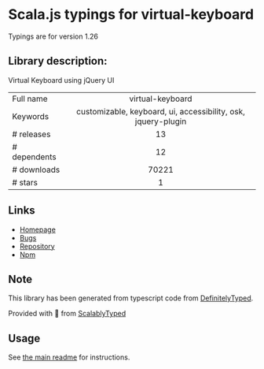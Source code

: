 
# Scala.js typings for virtual-keyboard

Typings are for version 1.26

## Library description:
Virtual Keyboard using jQuery UI

|                    |                 |
| ------------------ | :-------------: |
| Full name          | virtual-keyboard |
| Keywords           | customizable, keyboard, ui, accessibility, osk, jquery-plugin |
| # releases         | 13 |
| # dependents       | 12 |
| # downloads        | 70221 |
| # stars            | 1 |

## Links
- [Homepage](https://github.com/Mottie/Keyboard)
- [Bugs](https://github.com/Mottie/Keyboard/issues)
- [Repository](https://github.com/Mottie/keyboard)
- [Npm](https://www.npmjs.com/package/virtual-keyboard)
    


## Note
This library has been generated from typescript code from [DefinitelyTyped](https://definitelytyped.org).

Provided with :purple_heart: from [ScalablyTyped](https://github.com/oyvindberg/ScalablyTyped)

## Usage
See [the main readme](../../readme.md) for instructions.


